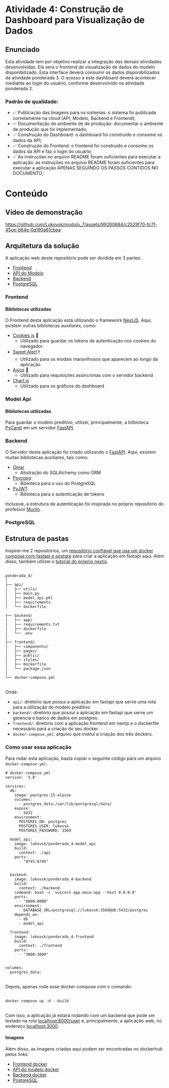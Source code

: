 # Atividade 4: Construção de Dashboard para Visualização de Dados

## Enunciado
Esta atividade tem por objetivo realizar a integração das demais atividades desenvolvidas. Ela será o frontend de visualização de dados do modelo disponibilizado. Esta interface deverá consumir os dados disponibilizados da atividade ponderada 3. O acesso a este dashboard deverá acontecer mediante ao login do usuário, conforme desenvolvido na atividade ponderada 2.

### Padrão de qualidade:
- ✅ Publicação das Imagens para os sistemas: o sistema foi publicada corretamente na cloud (API, Modelo, Backend e Frontend);
- ✅ Documentação do ambiente de de produção: documentar o ambiente de produção que foi implementado;
- ✅ Construção do Dashboard: o dashboard foi construído e consome os dados da API;
- ✅ Construção do Frontend: o frontend foi construído e consome os dados da API e faz o login do usuário;
- ✅ As instruções no arquivo README foram suficientes para executar a aplicação: as instruções no arquivo README foram suficientes para executar a aplicação APENAS SEGUINDO OS PASSOS CONTIDOS NO DOCUMENTO;

# Conteúdo

## Vídeo de demonstração
https://github.com/Lukovsk/modulo_7/assets/99260684/c2529f70-fc7f-45ce-b64e-0a190a61cbea



## Arquitetura da solução
A aplicação web deste repositório pode ser dividida em 3 partes:
- [Frontend](#frontend)
- [API do Modelo](#model-api)
- [Backend](#backend)
- [PostgreSQL](#postgresql)

### Frontend

#### Bibliotecas utilizadas
O Frontend desta aplicação está utilizando o framework [NextJS](https://nextjs.org). Aqui, existem outras bibliotecas auxiliares, como:
- [Cookies js](https://www.npmjs.com/package/js-cookie) 🍪
  - Utilizado para guardar os tokens de autenticação nos cookies do navegador
- [Sweet Alert](https://sweetalert2.github.io) ❗
  - Utilizado para os modais maravilhosos que aparecem ao longo da aplicação
- [Axios](https://axios-http.com/docs/intro) 🏃
  - Utilizado para requisições assíncronas com o servidor backend
- [Chart.js](https://www.chartjs.org)
  - Utilizado para os gráficos do dashboard

### Model Api

#### Bibliotecas utilizadas
Para guardar o modelo preditivo, utilizei, principalmente, a bilbioteca [PyCaret](https://pycaret.gitbook.io) em um servidor [FastAPI](https://fastapi.tiangolo.com).

### Backend
O Servidor desta aplicação foi criado utilizando o [FastAPI](https://fastapi.tiangolo.com). Aqui, existem muitas bibliotecas auxiliares, tais como:
- [Omar](https://collerek.github.io/ormar/)
  - Abstração do SQLAlchemy como ORM
- [Psycopg](https://www.psycopg.org/docs/)
  - Bibloteca para o uso do PostgreSQL
- [PyJWT](https://pyjwt.readthedocs.io/en/stable/)
  - Bibloteca para o autenticação de tokens

Inclusive, a estrutura de autenticação foi inspirada no próprio repositório do professor [Murilo](https://github.com/Murilo-ZC/M7-Inteli-Eng-Comp/tree/main/src/encontro03/adiciona_usuarios).

### PostgreSQL

## Estrutura de pastas
Inspirei-me 2 repositórios, um [repositório confiável que usa um docker compose com fastapi e postgre](https://testdriven.io/blog/fastapi-docker-traefik/) para criar a aplicação em fastapi aqui. Além disso, também utilizei o [tutorial do próprio nextjs](https://nextjs.org/docs/pages/building-your-application/deploying).

<pre> <code>
ponderada_4/
│
├── api/
|   ├── utils/
│   ├── main.py
│   ├── model_api.pkl
|   ├── requirements
|   └── dockerfile

├── backend/
|   ├── app/
│   ├── requirements.txt
│   ├── dockerfile
|   └── .env
│
├── frontend/
|   ├── components/
│   ├── pages/
│   ├── public/
│   ├── styles/
│   ├── Dockerfile
|   └── package.json
│
└── docker-compose.yml
</code> </pre>
Onde:
- ```api/```: diretório que possui a aplicação em fastapi que serve uma rota para a utilização do modelo preditivo
- ```backend/```: diretório que possui a aplicação em fastapi que serve um gerencia o banco de dados em postgres.
- ```frontend/```: diretório com a aplicação frontend em nextjs e o dockerfile necessário para a criação do seu docker.
- ```docker-compose.yml```: arquivo que instrui a criação dos três dockers.

### Como usar essa aplicação
Para rodar esta aplicação, basta copiar o seguinte código para um arquivo ```docker-compose.yml```:
<pre><code># docker-compose.yml
version: '3.8'

services:
  db:
    image: postgres:15-alpine
    volumes:
      - postgres_data:/var/lib/postgresql/data/
    expose:
      - 5432
    environment:
      POSTGRES_DB: postgres
      POSTGRES_USER: lukovsk
      POSTGRES_PASSWORD: 3569

  model_api:
    image: lukovsk/ponderada_4-model_api
    build:
      context: ./api
    ports:
      - "8745:8745"
    

  backend:
    image: lukovsk/ponderada_4-backend
    build:
      context: ./backend
    command: bash -c 'uvicorn app.main:app --host 0.0.0.0'
    ports:
      - "8000:8000"
    environment:
      - DATABASE_URL=postgresql://lukovsk:3569@db:5432/postgres
    depends_on:
      - db
      - model_api

  frontend:
    image: lukovsk/ponderada_4-frontend
    build:
      context: ./frontend
    ports:
      - "3000:3000"


volumes:
  postgres_data:
</code>
</pre>

Depois, apenas rode esse docker compose com o comando:

<pre> <code>
docker compose up -d --build
</code> </pre>

Com isso, a aplicação já estará rodando com um backend que pode ser testado na rota [localhost:8000/user](localhost:8000/user) e, principalmente, a aplicação web, no endereço [localhost:3000](localhost:3000).

#### Imagens
Além disso, as imagens criadas aqui podem ser encontradas no dockerhub pelos links:
- [Frontend docker](https://hub.docker.com/r/lukovsk/ponderada_4-frontend)
- [API do modelo docker](https://hub.docker.com/r/lukovsk/ponderada_4-model_api)
- [Backend docker](https://hub.docker.com/r/lukovsk/ponderada_4-backend)
- [PostgreSQL](https://hub.docker.com/_/postgres)
